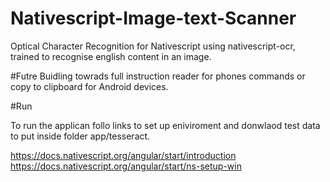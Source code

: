 # Nativescript-Image-text-Scanner
Optical Character Recognition for Nativescript using nativescript-ocr, trained to recognise english content in an image.

#Futre
Buidling towrads full instruction reader for phones commands or copy to clipboard for Android devices.

#Run

To run the applican follo links to set up eniviroment and donwlaod test data to put inside folder app/tesseract.


https://docs.nativescript.org/angular/start/introduction
https://docs.nativescript.org/angular/start/ns-setup-win
